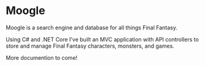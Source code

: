 # Moogle

Moogle is a search engine and database for all things Final Fantasy.

Using C# and .NET Core I've built an MVC application with API 
controllers to store and manage Final Fantasy characters, monsters, and games.

More documention to come!